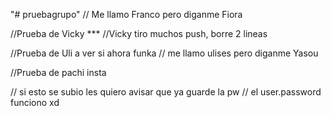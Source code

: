 "# pruebagrupo" 
// Me llamo Franco pero diganme Fiora

//Prueba de Vicky ***
//Vicky tiro muchos push, borre 2 lineas

//Prueba de Uli a ver si ahora funka
// me llamo ulises pero diganme Yasou

//Prueba de pachi insta

// si esto se subio les quiero avisar que ya guarde la pw
// el user.password funciono xd
